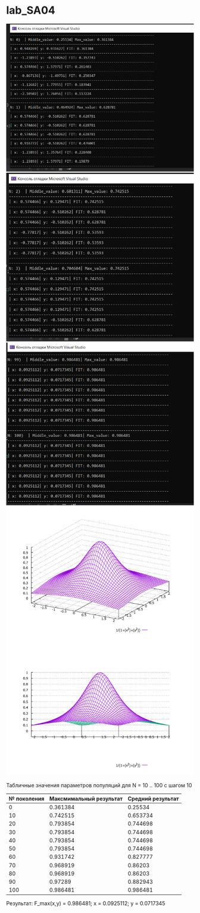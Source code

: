 # lab_SA04

![alt text](https://github.com/PolkaBBB/Lab_SA04/blob/master/screenshot_1.PNG)
![alt text](https://github.com/PolkaBBB/Lab_SA04/blob/master/screenshot_2.PNG)
![alt text](https://github.com/PolkaBBB/Lab_SA04/blob/master/result_of_program.PNG)
![alt text](https://github.com/PolkaBBB/Lab_SA04/blob/master/function.PNG)
![alt text](https://github.com/PolkaBBB/Lab_SA04/blob/master/function_turned.PNG)
 
 
Табличные значения параметров популяций для N = 10 .. 100 с шагом 10


| №   поколения | Максмимальный   результат | Средний   результат |
|---------------|---------------------------|---------------------|
| 0             |      0.361384             |      0.25534        |
| 10            |         0.742515          |       0.653734      |
| 20            |       0.793854            |      0.744698       |
| 30            |       0.793854            |       0.744698      |
| 40            |     0.793854              |       0.744698      |
| 50            |       0.793854            |     0.744698        |
| 60            |        0.931742           |     0.827777        |
| 70            |        0.968919           |       0.86203       |
| 80            |          0.968919         |      0.86203        |
| 90            |       0.97289             |     0.882943        |
| 100           |        0.986481           |      0.986481       |


Результат: F_max(x,y) = 0.986481;  x = 0.0925112;  y = 0.0717345
